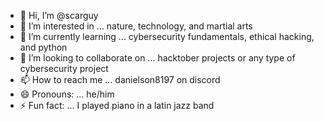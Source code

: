 - 👋 Hi, I’m @scarguy
- 👀 I’m interested in ... nature, technology, and martial arts
- 🌱 I’m currently learning ... cybersecurity fundamentals, ethical hacking, and python
- 💞️ I’m looking to collaborate on ... hacktober projects or any type of cybersecurity project
- 📫 How to reach me ... danielson8197 on discord
- 😄 Pronouns: ... he/him
- ⚡ Fun fact: ... I played piano in a latin jazz band

<!---
scarguy/scarguy is a ✨ special ✨ repository because its `README.md` (this file) appears on your GitHub profile.
You can click the Preview link to take a look at your changes.
--->
